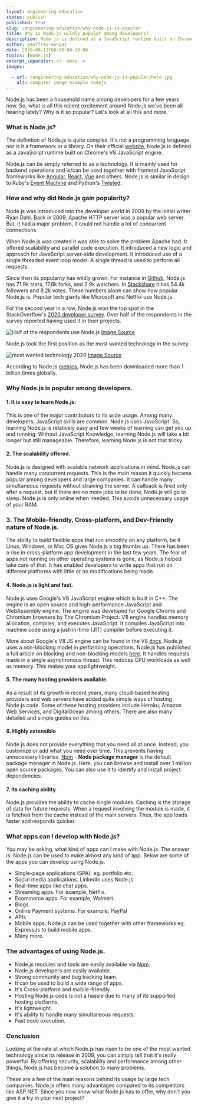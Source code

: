 ```yaml
---
layout: engineering-education
status: publish
published: true
slug: /engineering-education/why-node-js-is-popular
title: Why is Node.js wildly popular among developers?
description: Node.js is defined as a JavaScript runtime built on Chrome's V8 JavaScript engine. Node.js can be simply referred to as a technology. It is mainly used for backend operations.
author: geoffrey-mungai
date: 2020-08-13T00:00:00-10:00
topics: [Node.js]
excerpt_separator: <!--more-->
images:

  - url: /engineering-education/why-node-js-is-popular/hero.jpg
    alt: computer image example nodejs
---
```

Node.js has been a household name among developers for a few years now. So, what is all this recent excitement around Node.js we've been all hearing lately? Why is it so popular? Let's look at all this and more.
<!--more-->
### What is Node.js?
The definition of Node.js is quite complex. It's not a programming language nor is it a framework or a library. On their official [website](https://nodejs.org/en), Node.js is defined as a JavaScript runtime built on Chrome's V8 JavaScript engine.

Node.js can be simply referred to as a technology. It is mainly used for backend operations and is/can be used together with frontend JavaScript frameworks like [Angular](https://angularjs.org/), [React](https://reactjs.org/), [Vue](https://vuejs.org/) and others. Node.js is similar in design to Ruby's [Event Machine](https://github.com/eventmachine/eventmachine) and Python's [Twisted](https://twistedmatrix.com/trac/).

### How and why did Node.js gain popularity?
Node.js was introduced into the developer world in 2009 by the initial writer Ryan Dahl. Back in 2009, Apache HTTP server was a popular web server. But, it had a major problem, it could not handle a lot of concurrent connections.

When Node.js was created it was able to solve the problem Apache had. It offered scalability and parallel code execution. It introduced a new logic and approach for JavaScript server-side development. It introduced use of a single threaded event loop model. A single thread is used to perform all requests.

Since then its popularity has wildly grown. For instance in [Github](https://github.com/nodejs/node), Node.js has 71.9k stars, 17.6k forks, and 2.9k watchers. In [Stackshare](https://stackshare.io/nodejs) it has 54.4k followers and 8.2k votes. These numbers alone can show how popular Node.js is. Popular tech giants like Microsoft and Netflix use Node.js.

For the second year in a row, Node.js won the top spot in the StackOverflow's [2020 developer survey](https://insights.stackoverflow.com/survey/2020#technology-other-frameworks-libraries-and-tools-all-respondents3). Over half of the respondents in the survey reported having used it in their projects.

![Half of the respondents use Node.js](/engineering-education/why-node-js-is-popular/stackoverflow1.jpg)
[Image Source](https://insights.stackoverflow.com/survey/2020#technology-other-frameworks-libraries-and-tools-all-respondents3)

Node.js took the first position as the most wanted technology in the survey.

![most wanted technology 2020](/engineering-education/why-node-js-is-popular/stackoverflow2.jpg)
[Image Source](https://insights.stackoverflow.com/survey/2020#technology-other-frameworks-libraries-and-tools-all-respondents3)

According to Node.js [metrics](https://nodejs.org/metrics/), Node.js has been downloaded more than 1 billion times globally.

### Why Node.js is popular among developers.

#### 1. It is easy to learn Node.js.
This is one of the major contributors to its wide usage.
Among many developers, JavaScript skills are common. Node.js uses JavaScript. So, learning Node.js is relatively easy and few weeks of learning can get you up and running. Without JavaScript Knowledge, learning Node.js will take a bit longer but still manageable. Therefore, learning Node.js is not that tricky.

#### 2. The scalability offered.
Node.js is designed with scalable network applications in mind. Node.js can handle many concurrent requests. This is the main reason it quickly became popular among developers and large companies. It can handle many simultaneous requests without straining the server. A callback is fired only after a request, but if there are no more jobs to be done, Node.js will go to sleep. Node.js is only online when needed. This avoids unnecessary usage of your RAM.

### 3. The Mobile-friendly, Cross-platform, and Dev-Friendly nature of Node.js.
The ability to build flexible apps that run smoothly on any platform, be it Linux, Windows, or Mac OS gives Node.js a big thumbs up. There has been a rise in cross-platform app development in the last few years. The fear of apps not running on other operating systems is gone, as Node.js helped take care of that. It has enabled developers to write apps that run on different platforms with little or no modifications being made.

#### 4. Node.js is light and fast.
Node.js uses Google's V8 JavaScript engine which is built in C++. The engine is an open source and high-performance JavaScript and WebAssembly engine. The engine was developed for Google Chrome and Chromium browsers by The Chromium Project. V8 engine handles memory allocation, compiles, and executes JavaScript. It compiles JavaScript into machine code using a just-in-time (JIT) compiler before executing it.

More about Google's V8 JS engine can be found in the V8 [docs](https://v8.dev/docs). Node.js uses a non-blocking model in performing operations. Node.js has published a full article on blocking and non-blocking models [here](https://nodejs.org/en/docs/guides/blocking-vs-non-blocking/). It handles requests made in a single asynchronous thread. This reduces CPU workloads as well as memory. This makes your app lightweight.

#### 5. The many hosting providers available.
As a result of its growth in recent years, many cloud-based hosting providers and web servers have added quite simple ways of hosting Node.js code. Some of these hosting providers include Heroku, Amazon Web Services, and DigitalOcean among others. There are also many detailed and simple guides on this.

#### 6. Highly extensible
Node.js does not provide everything that you need all at once. Instead, you customize or add what you need over time. This prevents having unnecessary libraries. [Npm](https://www.npmjs.com/) - **Node package manager** is the default package manager in Node.js. Here, you can browse and install over 1 million open source packages. You can also use it to identify and install project dependencies.

#### 7. Its caching ability
Node.js provides the ability to cache single modules. Caching is the storage of data for future requests. When a request involving the module is made, it is fetched from the cache instead of the main servers. Thus, the app loads faster and responds quicker.

### What apps can I develop with Node.js?
You may be asking, what kind of apps can I make with Node.js. The answer is: Node.js can be used to make almost any kind of app. Below are some of the apps you can develop using Node.js.

- Single-page applications (SPA). eg. portfolio etc.
- Social media applications. LinkedIn uses Node.js.
- Real-time apps like chat apps.
- Streaming apps. For example, Netflix.
- Ecommerce apps. For example, Walmart.
- Blogs.
- Online Payment systems. For example, PayPal
- APIs
- Mobile apps. Node.js can be used together with other frameworks eg. ExpressJs to build mobile apps.
- Many more.

### The advantages of using Node.js.
 - Node.js modules and tools are easily available via [Npm](https://www.npmjs.com/).
 - Node.js developers are easily available.
 - Strong community and bug tracking team.
 - It can be used to build a wide range of apps.
 - It's Cross-platform and mobile-friendly.
 - Hosting Node.js code is not a hassle due to many of its supported hosting platforms.
 - It's lightweight.
 - It's ability to handle many simultaneous requests.
 - Fast code execution.

### Conclusion
Looking at the rate at which Node.js has risen to be one of the most wanted technology since its release in 2009, you can simply tell that it's really powerful. By offering security, scalability and performance among other things, Node.js has become a solution to many problems.

These are a few of the main reasons behind its usage by large tech companies. Node.js offers many advantages compared to its competitors like ASP.NET. Since you now know what Node.js has to offer, why don't you give it a try in your next project?
